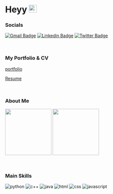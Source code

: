 # Heyy <img src="https://media.giphy.com/media/hvRJCLFzcasrR4ia7z/giphy.gif" width="25px"> 


### Socials

[![Gmail Badge](https://img.shields.io/badge/Gmail-D14836?style=for-the-badge&logo=gmail&logoColor=white)](mailto:karanchoudharyfc@gmail.com)
[![Linkedin Badge](https://img.shields.io/badge/LinkedIn-0077B5?style=for-the-badge&logo=linkedin&logoColor=white)](https://www.linkedin.com/in/cskaranchow/)
[![Twitter Badge](https://img.shields.io/badge/Twitter-1DA1F2?style=for-the-badge&logo=twitter&logoColor=white)](https://twitter.com/cskaranchow/)

<br>

### My Portfolio & CV
[portfolio](https://cskaranchow.github.io/Portfolio)

[Resume](https://cskaranchow.github.io/Portfolio/resume/blue%20professional%20modern%20CV%20resume.pdf)

<br>

### About Me

<p>
  <img height="150em" src="https://github-readme-stats.vercel.app/api?username=cskaranchow&show_icons=true&hide_border=true&bg_color=212121&text_color=dcdcdc" />
  <img height="150em" src="https://github-readme-stats.vercel.app/api/top-langs/?username=cskaranchow&exclude_repo=KNN-Image-Classification&show_icons=true&hide_border=true&layout=compact&langs_count=8&bg_color=212121&text_color=dcdcdc"/>
</p>

<br>

### Main Skills

<p>
  <img alt="python" src="https://img.shields.io/badge/Python-3776AB?style=for-the-badge&logo=python&logoColor=white" />
  <img alt="c++" src="https://img.shields.io/badge/C%2B%2B-00599C?style=for-the-badge&logo=c%2B%2B&logoColor=white" />
  <img alt="java" src="https://img.shields.io/badge/Java-ED8B00?style=for-the-badge&logo=openjdk&logoColor=white" />
  <img alt="html" src="https://img.shields.io/badge/HTML5-E34F26?style=for-the-badge&logo=html5&logoColor=white" />
  <img alt="css" src="https://img.shields.io/badge/CSS3-1572B6?style=for-the-badge&logo=css3&logoColor=white" />
  <img alt="javascript" src="https://img.shields.io/badge/JavaScript-F7DF1E?style=for-the-badge&logo=javascript&logoColor=black" />

</p>
